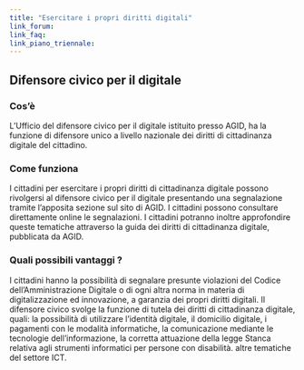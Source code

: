 ```yaml
---
title: "Esercitare i propri diritti digitali"
link_forum:
link_faq:
link_piano_triennale:
---
```


## Difensore civico per il digitale

### Cos’è

L’Ufficio del difensore civico per il digitale istituito presso AGID, ha la
funzione di difensore unico a livello nazionale dei diritti di cittadinanza
digitale del cittadino.

### Come funziona

I cittadini per esercitare i propri diritti di cittadinanza digitale possono
rivolgersi al difensore civico per il digitale presentando una segnalazione
tramite l’apposita sezione sul sito di AGID. I cittadini possono consultare
direttamente online le segnalazioni. I cittadini potranno inoltre approfondire
queste tematiche attraverso la guida dei diritti di cittadinanza digitale,
pubblicata da AGID.

### Quali possibili vantaggi ?

I cittadini hanno la possibilità di segnalare presunte violazioni del Codice
dell’Amministrazione Digitale o di ogni altra norma in materia di
digitalizzazione ed innovazione, a garanzia dei propri diritti digitali. Il
difensore civico svolge la funzione di  tutela  dei diritti di cittadinanza
digitale, quali: la possibilità di utilizzare l’identità digitale, il domicilio
digitale, i pagamenti con le modalità informatiche,  la comunicazione mediante
le tecnologie dell’informazione, la corretta  attuazione  della legge Stanca
relativa agli strumenti informatici per persone con disabilità. altre tematiche
del settore ICT.

